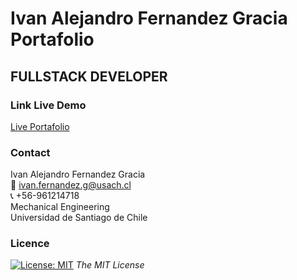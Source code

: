 # Ivan Alejandro Fernandez Gracia Portafolio
## FULLSTACK DEVELOPER


<!-- Skils -->
<!-- ### Skills and Tools
1. JS
2. HTML
3. CSS
4. ... -->

<!-- Link Live Demo -->
### Link Live Demo
[Live  Portafolio](https://ivanfernandezgracia.github.io/ivanfernandezg.github.io/index.html)

<!-- CONTACT -->
<a name="conta"></a>
### Contact
Ivan Alejandro Fernandez Gracia  
:email: ivan.fernandez.g@usach.cl  
:telephone_receiver: +56-961214718  
Mechanical Engineering  
Universidad de Santiago de Chile


<!-- LICENSE -->
### Licence 
[![License: MIT](https://img.shields.io/badge/License-MIT-yellow.svg)](https://opensource.org/licenses/MIT) *The MIT License*

